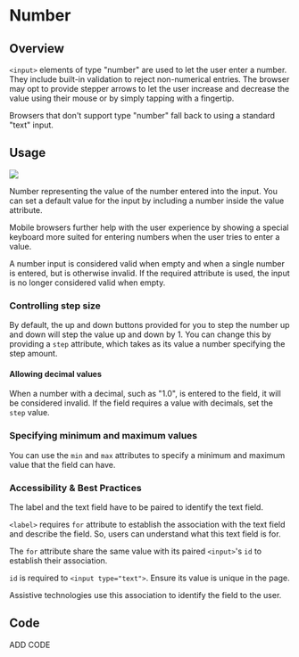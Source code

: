 # Number

## Overview

`<input>` elements of type "number" are used to let the user enter a number. They include built-in validation to reject non-numerical entries. The browser may opt to provide stepper arrows to let the user increase and decrease the value using their mouse or by simply tapping with a fingertip.

Browsers that don't support type "number" fall back to using a standard "text" input.

## Usage

![](https://github.com/massgov/edit-mayflower-docs/tree/65ab88bdf205e76c9267cd4dc0098fd8c3ecf999/docs/.gitbook/assets/form_input_number.png)

Number representing the value of the number entered into the input. You can set a default value for the input by including a number inside the value attribute.

Mobile browsers further help with the user experience by showing a special keyboard more suited for entering numbers when the user tries to enter a value.

A number input is considered valid when empty and when a single number is entered, but is otherwise invalid. If the required attribute is used, the input is no longer considered valid when empty.

### Controlling step size

By default, the up and down buttons provided for you to step the number up and down will step the value up and down by 1. You can change this by providing a `step` attribute, which takes as its value a number specifying the step amount.

#### Allowing decimal values

When a number with a decimal, such as "1.0", is entered to the field, it will be considered invalid. If the field requires a value with decimals, set the `step` value.

### Specifying minimum and maximum values

You can use the `min` and `max` attributes to specify a minimum and maximum value that the field can have.

### Accessibility & Best Practices

The label and the text field have to be paired to identify the text field.

`<label>` requires `for` attribute to establish the association with the text field and describe the field. So, users can understand what this text field is for.

The `for` attribute share the same value with its paired `<input>`'s `id` to establish their association.

`id` is required to `<input type="text">`. Ensure its value is unique in the page.

Assistive technologies use this association to identify the field to the user.

## Code

ADD CODE


